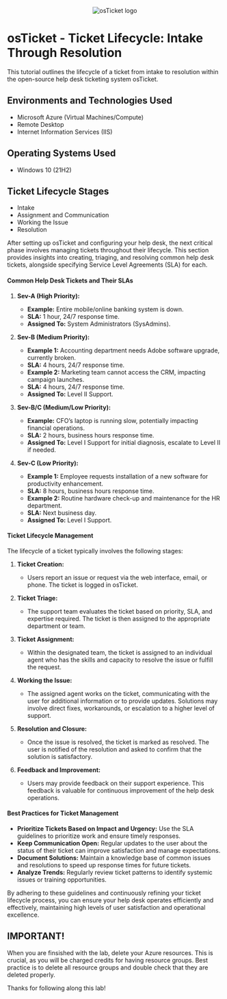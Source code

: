 <p align="center">
<img src="https://i.imgur.com/Clzj7Xs.png" alt="osTicket logo"/>
</p>

<h1>osTicket - Ticket Lifecycle: Intake Through Resolution</h1>
This tutorial outlines the lifecycle of a ticket from intake to resolution within the open-source help desk ticketing system osTicket.<br />


<h2>Environments and Technologies Used</h2>

- Microsoft Azure (Virtual Machines/Compute)
- Remote Desktop
- Internet Information Services (IIS)

<h2>Operating Systems Used </h2>

- Windows 10</b> (21H2)

<h2>Ticket Lifecycle Stages</h2>

- Intake
- Assignment and Communication
- Working the Issue
- Resolution


After setting up osTicket and configuring your help desk, the next critical phase involves managing tickets throughout their lifecycle. This section provides insights into creating, triaging, and resolving common help desk tickets, alongside specifying Service Level Agreements (SLA) for each.

#### Common Help Desk Tickets and Their SLAs

1. **Sev-A (High Priority):**
   - **Example:** Entire mobile/online banking system is down.
   - **SLA:** 1 hour, 24/7 response time.
   - **Assigned To:** System Administrators (SysAdmins).

2. **Sev-B (Medium Priority):**
   - **Example 1:** Accounting department needs Adobe software upgrade, currently broken.
   - **SLA:** 4 hours, 24/7 response time.
   - **Example 2:** Marketing team cannot access the CRM, impacting campaign launches.
   - **SLA:** 4 hours, 24/7 response time.
   - **Assigned To:** Level II Support.

3. **Sev-B/C (Medium/Low Priority):**
   - **Example:** CFO’s laptop is running slow, potentially impacting financial operations.
   - **SLA:** 2 hours, business hours response time.
   - **Assigned To:** Level I Support for initial diagnosis, escalate to Level II if needed.

4. **Sev-C (Low Priority):**
   - **Example 1:** Employee requests installation of a new software for productivity enhancement.
   - **SLA:** 8 hours, business hours response time.
   - **Example 2:** Routine hardware check-up and maintenance for the HR department.
   - **SLA:** Next business day.
   - **Assigned To:** Level I Support.

#### Ticket Lifecycle Management

The lifecycle of a ticket typically involves the following stages:

1. **Ticket Creation:**
   - Users report an issue or request via the web interface, email, or phone. The ticket is logged in osTicket.

2. **Ticket Triage:**
   - The support team evaluates the ticket based on priority, SLA, and expertise required. The ticket is then assigned to the appropriate department or team.

3. **Ticket Assignment:**
   - Within the designated team, the ticket is assigned to an individual agent who has the skills and capacity to resolve the issue or fulfill the request.

4. **Working the Issue:**
   - The assigned agent works on the ticket, communicating with the user for additional information or to provide updates. Solutions may involve direct fixes, workarounds, or escalation to a higher level of support.

5. **Resolution and Closure:**
   - Once the issue is resolved, the ticket is marked as resolved. The user is notified of the resolution and asked to confirm that the solution is satisfactory.

6. **Feedback and Improvement:**
   - Users may provide feedback on their support experience. This feedback is valuable for continuous improvement of the help desk operations.

#### Best Practices for Ticket Management

- **Prioritize Tickets Based on Impact and Urgency:** Use the SLA guidelines to prioritize work and ensure timely responses.
- **Keep Communication Open:** Regular updates to the user about the status of their ticket can improve satisfaction and manage expectations.
- **Document Solutions:** Maintain a knowledge base of common issues and resolutions to speed up response times for future tickets.
- **Analyze Trends:** Regularly review ticket patterns to identify systemic issues or training opportunities.

By adhering to these guidelines and continuously refining your ticket lifecycle process, you can ensure your help desk operates efficiently and effectively, maintaining high levels of user satisfaction and operational excellence.

## IMPORTANT!
When you are finsished with the lab, delete your Azure resources. This is crucial, as you will be charged credits for having resource groups. Best practice is to delete all resource groups and double check that they are deleted properly.

Thanks for following along this lab!
